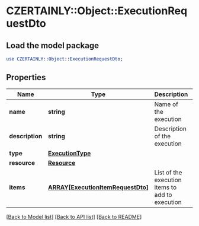 # CZERTAINLY::Object::ExecutionRequestDto

## Load the model package
```perl
use CZERTAINLY::Object::ExecutionRequestDto;
```

## Properties
Name | Type | Description | Notes
------------ | ------------- | ------------- | -------------
**name** | **string** | Name of the execution | 
**description** | **string** | Description of the execution | [optional] 
**type** | [**ExecutionType**](ExecutionType.md) |  | 
**resource** | [**Resource**](Resource.md) |  | 
**items** | [**ARRAY[ExecutionItemRequestDto]**](ExecutionItemRequestDto.md) | List of the execution items to add to execution | 

[[Back to Model list]](../README.md#documentation-for-models) [[Back to API list]](../README.md#documentation-for-api-endpoints) [[Back to README]](../README.md)



